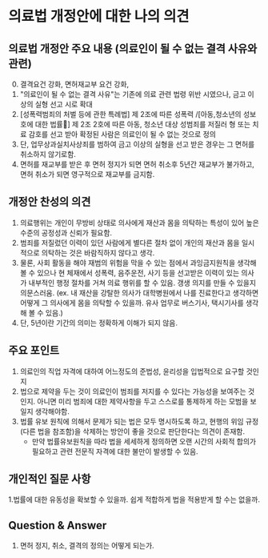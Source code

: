 # 의료법 개정안에 대한 나의 의견 

## 의료법 개정안 주요 내용 (의료인이 될 수 없는 결격 사유와 관련)
0. 결격요건 강화, 면허재교부 요건 강화, 
1. "의료인이 될 수 없는 결격 사유"는 기존에 의료 관련 법령 위반 시였으나, 금고 이상의 실형 선고 시로 확대
4. [성폭력범죄의 처벌 등에 관한 특례법] 제 2조에 따른 성폭력 /[아동,청소년의 성보호에 대한 법률] 제 2조 2호에 따른 
   아동, 청소년 대상 성범죄를 저질러 형 또는 치료 감호를 선고 받아 확정된 사람은 의료인이 될 수 없는 것으로 정의 
5. 단, 업무상과실치사상죄를 범하여 금고 이상의 실형을 선고 받은 경우는 그 면허를 취소하지 않기로함. 
6. 면허를 재교부를 받은 후 면허 정지가 되면 면허 취소후 5년간 재교부가 불가하고, 면허 취소가 되면 영구적으로 재교부를 금지함.

## 개정안 찬성의 의견 
1. 의료행위는 개인이 무방비 상태로 의사에게 재산과 몸을 의탁하는 특성이 있어 높은 수준의 공정성과 신뢰가 필요함.
2. 범죄를 저질렀던 이력이 있던 사람에게 별다른 절차 없이 개인의 재산과 몸을 일시적으로 의탁하는 것은 바람직하지 않다고 생각. 
3. 물론, 사회 활동을 해야 재범의 위험을 막을 수 있는 점에서 과잉금지원칙을 생각해 볼 수 있으나 
   현 체재에서 성폭력, 음주운전, 사기 등을 선고받은 이력이 있는 의사가 내부적인 행정 절차를 거쳐 의료 행위를 할 수 있음. 갱생 의지를 만들 수 있을지 의문스러움.
   (ex. 내 재산을 강탈한 의사가 대학병원에서 나를 진료한다고 생각하면 어떻게 그 의사에게 몸을 의탁할 수 있을까. 유사 업무로 버스기사, 택시기사를 생각해 볼 수 있음.)
4. 단, 5년이란 기간의 의미는 정확하게 이해가 되지 않음.

## 주요 포인트
1. 의료인의 직업 자격에 대하여 어느정도의 준법성, 윤리성을 입법적으로 요구할 것인지 
2. 법으로 제약을 두는 것이 의료인이 범죄를 저지를 수 있다는 가능성을 보여주는 것인지. 
   아니면 미리 범죄에 대한 제약사항을 두고 스스로를 통제하게 하는 모범을 보일지 생각해야함.
3. 법률 유보 원칙에 의해서 문제가 되는 법은 모두 명시하도록 하고, 현행의 위임 규정(다른 법을 참조함)을 삭제하는 방안이 좋을 것으로 판단한다는 의견이 존재함.
   * 만약 법률유보원칙을 따라 법을 세세하게 정의하면 오랜 시간의 사회적 합의가 필요하고 관련 전문직 자격에 대한 불만이 발생할 수 있음. 

## 개인적인 질문 사항
1.법률에 대한 유동성을 확보할 수 있을까. 쉽게 적합하게 법을 적용받게 할 수는 없을까.

## Question & Answer 
1. 면허 정지, 취소, 결격의 정의는 어떻게 되는가. 
